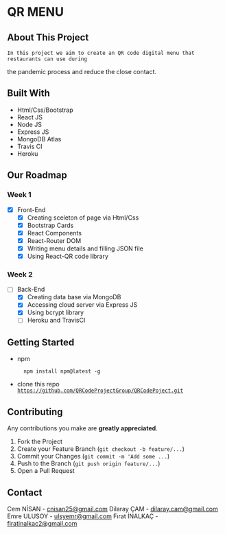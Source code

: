 # QR MENU
## About This Project

	In this project we aim to create an QR code digital menu that restaurants can use during
  the pandemic process and reduce the close contact.
    

## Built With

* Html/Css/Bootstrap
* React JS
* Node JS
* Express JS
* MongoDB Atlas
* Travis CI
* Heroku

## Our Roadmap

### Week 1

- [X] Front-End
    - [x] Creating sceleton of page via Html/Css
    - [x] Bootstrap Cards
    - [x] React Components
    - [x] React-Router DOM
    - [x] Writing menu details and filling JSON file
    - [x] Using React-QR code library
### Week 2
- [ ] Back-End 
    - [x] Creating data base via MongoDB
    - [x] Accessing cloud server via Express JS 
    - [x] Using bcrypt library
    - [ ] Heroku and TravisCI

## Getting Started
* npm

		npm install npm@latest -g
* clone this repo [`https://github.com/QRCodeProjectGroup/QRCodePoject.git`]()

## Contributing

Any contributions you make are **greatly appreciated**.

1. Fork the Project
2. Create your Feature Branch (`git checkout -b feature/...`)
3. Commit your Changes (`git commit -m 'Add some ...`)
4. Push to the Branch (`git push origin feature/...`)
5. Open a Pull Request

## Contact

Cem NİSAN - [cnisan25@gmail.com]()
Dilaray ÇAM - [dilaray.cam@gmail.com]()
Emre ULUSOY - [ulsyemr@gmail.com]()
Fırat İNALKAÇ - [firatinalkac2@gmail.com]()
